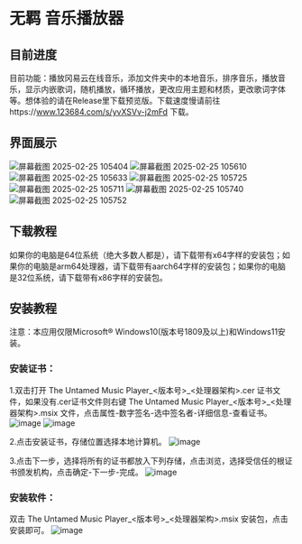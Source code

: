 # 无羁 音乐播放器

## 目前进度
目前功能：播放冈易云在线音乐，添加文件夹中的本地音乐，排序音乐，播放音乐，显示内嵌歌词，随机播放，循环播放，更改应用主题和材质，更改歌词字体等。想体验的请在Release里下载预览版。下载速度慢请前往https://www.123684.com/s/yvXSVv-j2mFd 下载。

## 界面展示
![屏幕截图 2025-02-25 105404](https://github.com/user-attachments/assets/03e0d718-0605-4e3e-8fc7-7596224f38cb)
![屏幕截图 2025-02-25 105610](https://github.com/user-attachments/assets/7d571d7b-8cec-43ac-bdfe-31b47d8baaee)
![屏幕截图 2025-02-25 105633](https://github.com/user-attachments/assets/e4e5274e-c42c-4c13-ab94-0825fff32425)
![屏幕截图 2025-02-25 105725](https://github.com/user-attachments/assets/6a5344c2-eea6-4b80-834b-d69c36016a4a)
![屏幕截图 2025-02-25 105711](https://github.com/user-attachments/assets/a069996a-a905-44b4-ad23-f372f4f58f5c)
![屏幕截图 2025-02-25 105740](https://github.com/user-attachments/assets/a9c4deff-fe93-4bc4-9fc5-8d1506e4435a)
![屏幕截图 2025-02-25 105752](https://github.com/user-attachments/assets/3c782da7-5216-4cb8-b7e9-c674d3310484)

## 下载教程
如果你的电脑是64位系统（绝大多数人都是），请下载带有x64字样的安装包；如果你的电脑是arm64处理器，请下载带有aarch64字样的安装包；如果你的电脑是32位系统，请下载带有x86字样的安装包。

## 安装教程
注意：本应用仅限Microsoft® Windows10(版本号1809及以上)和Windows11安装。

### 安装证书：
1.双击打开 The Untamed Music Player_<版本号>\_<处理器架构>.cer 证书文件，如果没有.cer证书文件则右键 The Untamed Music Player_<版本号>_<处理器架构>.msix 文件，点击属性-数字签名-选中签名者-详细信息-查看证书。
![image](https://github.com/user-attachments/assets/81b5685a-3d26-4965-9bc2-9165571ce370)
![image](https://github.com/user-attachments/assets/cc40be42-d5fc-48b9-af44-bfbb6c85fe2a)

2.点击安装证书，存储位置选择本地计算机。
![image](https://github.com/user-attachments/assets/6306f664-8989-4a04-8287-16328f8b1f98)

3.点击下一步，选择将所有的证书都放入下列存储，点击浏览，选择受信任的根证书颁发机构，点击确定-下一步-完成。
![image](https://github.com/user-attachments/assets/7496b301-707c-4f0e-a4b2-59c26f3bf348)

### 安装软件：
双击 The Untamed Music Player_<版本号>_<处理器架构>.msix 安装包，点击安装即可。
![image](https://github.com/user-attachments/assets/8ef5b0c4-d854-46e0-b8f7-c6c01ab34add)
